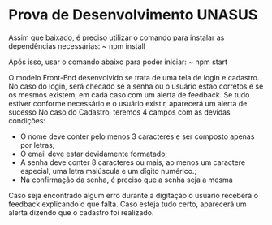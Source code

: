 # Prova de Desenvolvimento UNASUS

Assim que baixado, é preciso utilizar o comando para instalar as dependências necessárias:
~ npm install

Após isso, usar o comando abaixo para poder iniciar:
~ npm start

O modelo Front-End desenvolvido se trata de uma tela de login e cadastro.
No caso do login, será checado se a senha ou o usuário estao corretos e se os mesmos existem, em cada caso com um alerta de feedback.
Se tudo estiver conforme necessário e o usuário existir, aparecerá um alerta de sucesso
No caso do Cadastro, teremos 4 campos com as devidas condições:

- O nome deve conter pelo menos 3 caracteres e ser composto apenas por letras;
- O email deve estar devidamente formatado;
- A senha deve conter 8 caracteres ou mais, ao menos um caractere especial, uma letra maiúscula e um dígito numérico.;
- Na confirmação da senha, é preciso que a senha seja a mesma

Caso seja encontrado algum erro durante a digitação o usuário receberá o feedback explicando o que falta. Caso esteja tudo certo, aparecerá um alerta dizendo que o cadastro foi realizado.
